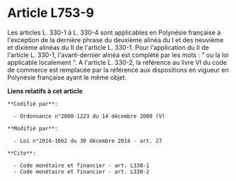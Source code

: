 # Article L753-9

Les articles L. 330-1 à L. 330-4 sont applicables en Polynésie française à l'exception de la dernière phrase du deuxième
alinéa du I et des neuvième et dixième alinéas du II de l'article L. 330-1. Pour l'application du II de l'article L. 330-1,
l'avant-dernier alinéa est complété par les mots : " ou la loi applicable localement ". A l'article L. 330-2, la référence au
livre VI du code de commerce est remplacée par la référence aux dispositions en vigueur en Polynésie française ayant le même
objet.

**Liens relatifs à cet article**

	**Codifié par**:

	  - Ordonnance n°2000-1223 du 14 décembre 2000 (V)

	**Modifié par**:

	  - Loi n°2014-1662 du 30 décembre 2014 - art. 27

	**Cite**:

	  - Code monétaire et financier - art. L330-1
	  - Code monétaire et financier - art. L330-2
